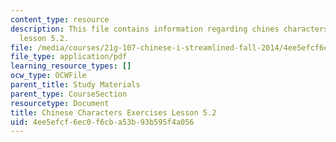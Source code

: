 ```yaml
---
content_type: resource
description: This file contains information regarding chines characters exercises
  lesson 5.2.
file: /media/courses/21g-107-chinese-i-streamlined-fall-2014/4ee5efcf6ec0f6cba53b93b595f4a056_MIT21G_107F14_L5_st2_5.2.pdf
file_type: application/pdf
learning_resource_types: []
ocw_type: OCWFile
parent_title: Study Materials
parent_type: CourseSection
resourcetype: Document
title: Chinese Characters Exercises Lesson 5.2
uid: 4ee5efcf-6ec0-f6cb-a53b-93b595f4a056
---
```

